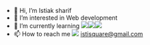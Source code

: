 - 👋 Hi, I’m Istiak sharif 
- 👀 I’m interested in Web development
- 🌱 I’m currently learning <img src="https://img.shields.io/badge/Ruby_on_Rails-CC0000?style=for-the-badge&logo=ruby-on-rails&logoColor=white"/><img src="https://img.shields.io/badge/Laravel-FF2D20?style=for-the-badge&logo=laravel&logoColor=white"/><img src="https://img.shields.io/badge/JavaScript-323330?style=for-the-badge&logo=javascript&logoColor=F7DF1E" /> 
- 📫 How to reach me <img src="https://img.shields.io/badge/Gmail-D14836?style=for-the-badge&logo=gmail&logoColor=white" /> istisquare@gmail.com

<!---
Istiak60/Istiak60 is a ✨ special ✨ repository because its `README.md` (this file) appears on your GitHub profile.
You can click the Preview link to take a look at your changes.
--->
